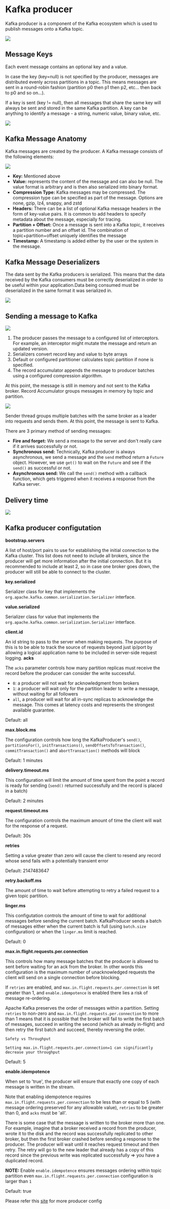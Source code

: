 # Kafka producer

Kafka producer is a component of the Kafka ecosystem which is used to publish messages onto a Kafka topic.

![](../../assets/images/distributed-system/kafka/kafka_producer.png)

## Message Keys

Each event message contains an optional key and a value.

In case the key (key=null) is not specified by the producer, messages are distributed evenly across partitions in a topic. This means messages are sent in a round-robin fashion (partition p0 then p1 then p2, etc... then back to p0 and so on...).

If a key is sent (key != null), then all messages that share the same key will always be sent and stored in the same Kafka partition. A key can be anything to identify a message - a string, numeric value, binary value, etc.

![](../../assets/images/distributed-system/kafka/kafka_message_key.png)

## Kafka Message Anatomy

Kafka messages are created by the producer. A Kafka message consists of the following elements:

![](../../assets/images/distributed-system/kafka/kafka_message.png)

- **Key:** Mentioned above
- **Value:** represents the content of the message and can also be null. The value format is arbitrary and is then also serialized into binary format.
- **Compression Type:** Kafka messages may be compressed. The compression type can be specified as part of the message. Options are none, gzip, lz4, snappy, and zstd
- **Headers:** There can be a list of optional Kafka message headers in the form of key-value pairs. It is common to add headers to specify metadata about the message, especially for tracing.
- **Partition + Offset:** Once a message is sent into a Kafka topic, it receives a partition number and an offset id. The combination of topic+partition+offset uniquely identifies the message
- **Timestamp:** A timestamp is added either by the user or the system in the message.

## Kafka Message Deserializers

The data sent by the Kafka producers is serialized. This means that the data received by the Kafka consumers must be correctly deserialized in order to be useful within your application.Data being consumed must be deserialized in the same format it was serialized in.

![](../../assets/images/distributed-system/kafka/kafka_serialize_deserialize.png)

## Sending a message to Kafka

![](../../assets/images/distributed-system/kafka/sending_messages_to_kafka.png)

1. The producer passes the message to a configured list of interceptors. For example, an interceptor might mutate the message and return an updated version.
2. Serializers convert record key and value to byte arrays
3. Default or configured partitioner calculates topic partition if none is specified.
4. The record accumulator appends the message to producer batches using a configured compression algorithm.

At this point, the message is still in memory and not sent to the Kafka broker. Record Accumulator groups messages in memory by topic and partition.

![](../../assets/images/distributed-system/kafka/sending_messages_to_kafka_2.png)

Sender thread groups multiple batches with the same broker as a leader into requests and sends them. At this point, the message is sent to Kafka.

There are 3 primary method of sending messages:

- **Fire and forget:** We send a message to the server and don't really care if it arrives successfully or not.
- **Synchronous send:** Technically, Kafka producer is always asynchronous, we send a message and the `send` method return a `Future` object. However, we use `get()` to wait on the `Future` and see if the `send()` as successful or not.
- **Asynchronous send:** We call the `send()` method with a callback function, which gets triggered when it receives a response from the Kafka server.

## Delivery time

![](../../assets/images/distributed-system/kafka/kafka_delivery_time.png)

## Kafka producer configutation

**bootstrap.servers**

A list of host/port pairs to use for establishing the initial connection to the Kafka cluster. This list does not need to include all brokers, since the producer will get more information after the initial connection. But it is recommended to include at least 2, so in case one broker goes down, the producer will still be able to connect to the cluster.

**key.serialized**

Serializer class for key that implements the `org.apache.kafka.common.serialization.Serializer` interface.

**value.serialized**

Serializer class for value that implements the `org.apache.kafka.common.serialization.Serializer` interface.

**client.id**

An id string to pass to the server when making requests. The purpose of this is to be able to track the source of requests beyond just ip/port by allowing a logical application name to be included in server-side request logging.
**acks**

The `acks` parameter controls how many partition replicas must receive the record before the producer can consider the write successful.

- `0`: a producer will not wait for acknowledgment from brokers
- `1`: a producer will wait only for the partition leader to write a message, without waiting for all followers
- `all`, a producer will wait for all in-sync replicas to acknowledge the message. This comes at latency costs and represents the strongest available guarantee.

Default: all

**max.block.ms**

The configuration controls how long the KafkaProducer's `send()`, `partitionsFor()`, `initTransactions()`, `sendOffsetsToTransaction()`, `commitTransaction()` and `abortTransaction()` methods will block

Default: 1 minutes

**delivery.timeout.ms**

This configuration will limit the amount of time spent from the point a record is ready for sending (`send()` returned successfully and the record is placed in a batch)

Default: 2 minutes

**request.timeout.ms**

The configuration controls the maximum amount of time the client will wait for the response of a request.

Default: 30s

**retries**

Setting a value greater than zero will cause the client to resend any record whose send fails with a potentially transient error

Default: 2147483647

**retry.backoff.ms**

The amount of time to wait before attempting to retry a failed request to a given topic partition.

**linger.ms**

This configutation controls the amount of time to wait for additional messages before sending the current batch. KafkaProducer sends a batch of messages either when the current batch is full (using `batch.size` configuration) or when the `linger.ms` limit is reached.

Default: 0

**max.in.flight.requests.per.connection**

This controls how many message batches that the producer is allowed to sent before waiting for an ack from the broker. In other words this configuration is the maximum number of unacknowledged requests the client will send on a single connection before blocking.

If `retries` are enabled, and `max.in.flight.requests.per.connection` is set greater than 1, and `enable.idempotence` is enabled there lies a risk of message re-ordering.

Apache Kafka preserves the order of messages within a partition. Setting `retries` to non-zero and `max.in.flight.requests.per.connection` to more than 1 means that it is possible that the broker will fail to write the first batch of messages, succeed in writing the second (which as already in-flight) and then retry the first batch and succeed, thereby reversing the order.

```
Safety vs Throughput

Setting max.in.flight.requests.per.connection=1 can significantly decrease your throughput
```

Default: 5

**enable.idempotence**

When set to 'true', the producer will ensure that exactly one copy of each message is written in the stream.

Note that enabling idempotence requires `max.in.flight.requests.per.connection` to be less than or equal to 5 (with message ordering preserved for any allowable value), `retries` to be greater than 0, and `acks` must be 'all'.

There is some case that the message is written to the broker more than one. For example, imagine that a broker received a record from the producer, wrote it to the disk and the record was successfully replicated to other broker, but then the first broker crashed before sending a response to the producer. The producer will wait until it reaches request timeout and then retry. The retry will go to the new leader that already has a copy of this record since the previous write was replicated successfully => you have a duplicated record.

**NOTE:** Enable `enable.idempotence` ensures messages ordering within topic partition even `max.in.flight.requests.per.connection` configuration is larger than `1`

Default: true

Please refer this [site](https://docs.confluent.io/platform/current/installation/configuration/producer-configs.html) for more producer config

